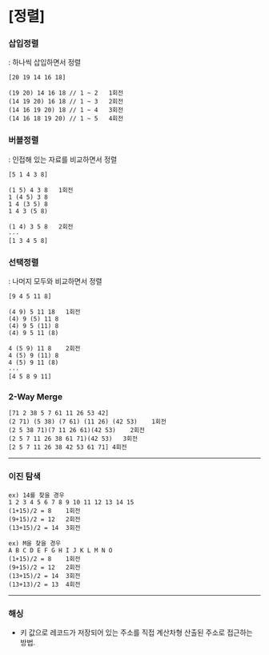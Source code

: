 # [정렬]

<h3>삽입정렬</h3> : 하나씩 삽입하면서 정렬

```
[20 19 14 16 18]

(19 20) 14 16 18 // 1 ~ 2   1회전
(14 19 20) 16 18 // 1 ~ 3   2회전
(14 16 19 20) 18 // 1 ~ 4   3회전
(14 16 18 19 20) // 1 ~ 5   4회전
```

<h3>버블정렬</h3> : 인접해 있는 자료를 비교하면서 정렬

```
[5 1 4 3 8]

(1 5) 4 3 8   1회전
1 (4 5) 3 8
1 4 (3 5) 8
1 4 3 (5 8)

(1 4) 3 5 8   2회전
···
[1 3 4 5 8]
```

<h3>선택정렬</h3> : 나머지 모두와 비교하면서 정렬

```
[9 4 5 11 8]

(4 9) 5 11 18   1회전
(4) 9 (5) 11 8 
(4) 9 5 (11) 8
(4) 9 5 11 (8)

4 (5 9) 11 8    2회전
4 (5) 9 (11) 8
4 (5) 9 11 (8)
···
[4 5 8 9 11] 
```

<h3>2-Way Merge</h3>

```
[71 2 38 5 7 61 11 26 53 42]
(2 71) (5 38) (7 61) (11 26) (42 53)    1회전
(2 5 38 71)(7 11 26 61)(42 53)    2회전
(2 5 7 11 26 38 61 71)(42 53)   3회전
[2 5 7 11 26 38 42 53 61 71] 4회전
```

***

<h3>이진 탐색</h3>

```
ex) 14를 찾을 경우
1 2 3 4 5 6 7 8 9 10 11 12 13 14 15
(1+15)/2 = 8    1회전
(9+15)/2 = 12   2회전
(13+15)/2 = 14  3회전

ex) M을 찾을 경우
A B C D E F G H I J K L M N O
(1+15)/2 = 8    1회전
(9+15)/2 = 12   2회전
(13+15)/2 = 14  3회전
(13+13)/2 = 13  4회전
```

***

<h3>해싱</h3>

* 키 값으로 레코드가 저장되어 있는 주소를 직접 계산차형 산출된 주소로 접근하는 방법.




